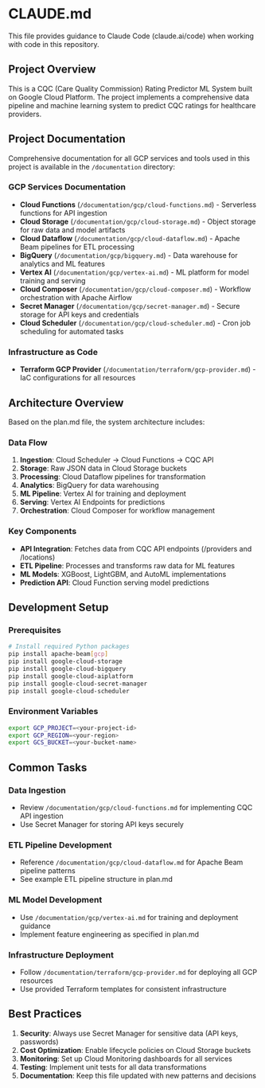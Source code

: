 # CLAUDE.md

This file provides guidance to Claude Code (claude.ai/code) when working with code in this repository.

## Project Overview

This is a CQC (Care Quality Commission) Rating Predictor ML System built on Google Cloud Platform. The project implements a comprehensive data pipeline and machine learning system to predict CQC ratings for healthcare providers.

## Project Documentation

Comprehensive documentation for all GCP services and tools used in this project is available in the `/documentation` directory:

### GCP Services Documentation
- **Cloud Functions** (`/documentation/gcp/cloud-functions.md`) - Serverless functions for API ingestion
- **Cloud Storage** (`/documentation/gcp/cloud-storage.md`) - Object storage for raw data and model artifacts
- **Cloud Dataflow** (`/documentation/gcp/cloud-dataflow.md`) - Apache Beam pipelines for ETL processing
- **BigQuery** (`/documentation/gcp/bigquery.md`) - Data warehouse for analytics and ML features
- **Vertex AI** (`/documentation/gcp/vertex-ai.md`) - ML platform for model training and serving
- **Cloud Composer** (`/documentation/gcp/cloud-composer.md`) - Workflow orchestration with Apache Airflow
- **Secret Manager** (`/documentation/gcp/secret-manager.md`) - Secure storage for API keys and credentials
- **Cloud Scheduler** (`/documentation/gcp/cloud-scheduler.md`) - Cron job scheduling for automated tasks

### Infrastructure as Code
- **Terraform GCP Provider** (`/documentation/terraform/gcp-provider.md`) - IaC configurations for all resources

## Architecture Overview

Based on the plan.md file, the system architecture includes:

### Data Flow
1. **Ingestion**: Cloud Scheduler → Cloud Functions → CQC API
2. **Storage**: Raw JSON data in Cloud Storage buckets
3. **Processing**: Cloud Dataflow pipelines for transformation
4. **Analytics**: BigQuery for data warehousing
5. **ML Pipeline**: Vertex AI for training and deployment
6. **Serving**: Vertex AI Endpoints for predictions
7. **Orchestration**: Cloud Composer for workflow management

### Key Components
- **API Integration**: Fetches data from CQC API endpoints (/providers and /locations)
- **ETL Pipeline**: Processes and transforms raw data for ML features
- **ML Models**: XGBoost, LightGBM, and AutoML implementations
- **Prediction API**: Cloud Function serving model predictions

## Development Setup

### Prerequisites
```bash
# Install required Python packages
pip install apache-beam[gcp]
pip install google-cloud-storage
pip install google-cloud-bigquery
pip install google-cloud-aiplatform
pip install google-cloud-secret-manager
pip install google-cloud-scheduler
```

### Environment Variables
```bash
export GCP_PROJECT=<your-project-id>
export GCP_REGION=<your-region>
export GCS_BUCKET=<your-bucket-name>
```

## Common Tasks

### Data Ingestion
- Review `/documentation/gcp/cloud-functions.md` for implementing CQC API ingestion
- Use Secret Manager for storing API keys securely

### ETL Pipeline Development
- Reference `/documentation/gcp/cloud-dataflow.md` for Apache Beam pipeline patterns
- See example ETL pipeline structure in plan.md

### ML Model Development
- Use `/documentation/gcp/vertex-ai.md` for training and deployment guidance
- Implement feature engineering as specified in plan.md

### Infrastructure Deployment
- Follow `/documentation/terraform/gcp-provider.md` for deploying all GCP resources
- Use provided Terraform templates for consistent infrastructure

## Best Practices

1. **Security**: Always use Secret Manager for sensitive data (API keys, passwords)
2. **Cost Optimization**: Enable lifecycle policies on Cloud Storage buckets
3. **Monitoring**: Set up Cloud Monitoring dashboards for all services
4. **Testing**: Implement unit tests for all data transformations
5. **Documentation**: Keep this file updated with new patterns and decisions